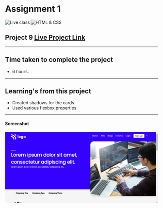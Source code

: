 # Assignment 1

![Live class](https://img.shields.io/badge/LIVE--CLASS-PROJECT--9-lightgrey)
![HTML & CSS](https://img.shields.io/badge/HTML-CSS-orange)




## Project 9 [Live Project Link](https://js-bootcamp-project-9.netlify.app/)
---
## Time taken to complete the project

-   6 hours.
---
## Learning's from this project
 -   Created shadows for the cards.
 -   Used various flexbox properties.

---



#### Screenshot

![Desktop](./screenshot/Screenshot%202022-08-14%20074311.png)